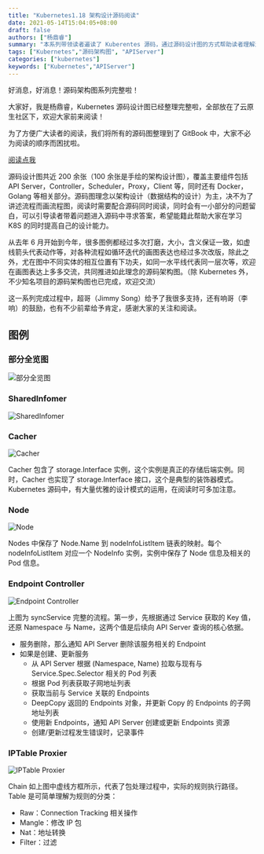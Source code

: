 ```yaml
---
title: "Kubernetes1.18 架构设计源码阅读"
date: 2021-05-14T15:04:05+08:00
draft: false
authors: ["杨鼎睿"]
summary: "本系列带领读者遍读了 Kuberentes 源码，通过源码设计图的方式帮助读者理解源码。"
tags: ["Kubernetes","源码架构图", "APIServer"]
categories: ["kubernetes"]
keywords: ["Kubernetes","APIServer"]
---
```


好消息，好消息！源码架构图系列完整啦！

大家好，我是杨鼎睿，Kubernetes 源码设计图已经整理完整啦，全部放在了云原生社区下，欢迎大家前来阅读！

为了方便广大读者的阅读，我们将所有的源码图整理到了 GitBook 中，大家不必为阅读的顺序而困扰啦。

[阅读点我](https://i.cloudnative.to/kubernetes/kubernetes/index) 

源码设计图共近 200 余张（100 余张是手绘的架构设计图），覆盖主要组件包括 API Server，Controller，Scheduler，Proxy，Client 等，同时还有 Docker， Golang 等相关部分。源码图理念以架构设计（数据结构的设计）为主，决不为了讲述流程而画流程图，阅读时需要配合源码同时阅读，同时会有一小部分的问题留白，可以引导读者带着问题进入源码中寻求答案，希望能籍此帮助大家在学习 K8S 的同时提高自己的设计能力。 

从去年 6 月开始到今年，很多图例都经过多次打磨，大小，含义保证一致，如虚线箭头代表动作等，对各种流程如循环迭代的画图表达也经过多次改版，除此之外，尤在图中不同实体的相互位置有下功夫，如同一水平线代表同一层次等，欢迎在画图表达上多多交流，共同推进如此理念的源码架构图。（除 Kubernetes 外，不少知名项目的源码架构图也已完成，欢迎交流）

这一系列完成过程中，超哥（Jimmy Song）给予了我很多支持，还有响哥（李响）的鼓励，也有不少前辈给予肯定，感谢大家的关注和阅读。

## 图例

### 部分全览图
![部分全览图](all.jpg)
### SharedInfomer
![SharedInfomer](sharedinformer.png)
### Cacher
![Cacher](cacher.png)

Cacher 包含了 storage.Interface 实例，这个实例是真正的存储后端实例。同时，Cacher 也实现了 storage.Interface 接口，这个是典型的装饰器模式。Kubernetes 源码中，有大量优雅的设计模式的运用，在阅读时可多加注意。
### Node
![Node](node.png)

Nodes 中保存了 Node.Name 到 nodeInfoListItem 链表的映射。每个 nodeInfoListItem 对应一个 NodeInfo 实例，实例中保存了 Node 信息及相关的 Pod 信息。
### Endpoint Controller
![Endpoint Controller](endpointcontroller.png)

上图为 syncService 完整的流程。第一步，先根据通过 Service 获取的 Key 值，还原 Namespace 与 Name，这两个值是后续向 API Server 查询的核心依据。
- 服务删除，那么通知 API Server 删除该服务相关的 Endpoint
- 如果是创建、更新服务
  - 从 API Server 根据 (Namespace, Name) 拉取与现有与 Service.Spec.Selector 相关的 Pod 列表
  - 根据 Pod 列表获取子网地址列表
  - 获取当前与 Service 关联的 Endpoints
  - DeepCopy 返回的 Endpoints 对象，并更新 Copy 的 Endpoints 的子网地址列表
  - 使用新 Endpoints，通知 API Server 创建或更新 Endpoints 资源
  - 创建/更新过程发生错误时，记录事件
### IPTable Proxier
![IPTable Proxier](iptable.png)

Chain 如上图中虚线方框所示，代表了包处理过程中，实际的规则执行路径。Table 是可简单理解为规则的分类：
- Raw：Connection Tracking 相关操作
- Mangle：修改 IP 包
- Nat：地址转换
- Filter：过滤
